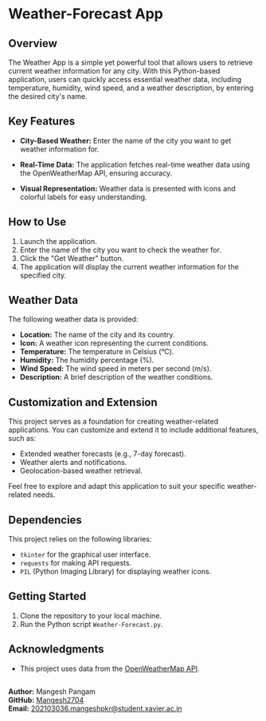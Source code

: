 # Weather-Forecast App

## Overview

The Weather App is a simple yet powerful tool that allows users to retrieve current weather information for any city. With this Python-based application, users can quickly access essential weather data, including temperature, humidity, wind speed, and a weather description, by entering the desired city's name.

## Key Features

- **City-Based Weather:** Enter the name of the city you want to get weather information for.

- **Real-Time Data:** The application fetches real-time weather data using the OpenWeatherMap API, ensuring accuracy.

- **Visual Representation:** Weather data is presented with icons and colorful labels for easy understanding.

## How to Use

1. Launch the application.
2. Enter the name of the city you want to check the weather for.
3. Click the "Get Weather" button.
4. The application will display the current weather information for the specified city.

## Weather Data

The following weather data is provided:

- **Location:** The name of the city and its country.
- **Icon:** A weather icon representing the current conditions.
- **Temperature:** The temperature in Celsius (°C).
- **Humidity:** The humidity percentage (%).
- **Wind Speed:** The wind speed in meters per second (m/s).
- **Description:** A brief description of the weather conditions.

## Customization and Extension

This project serves as a foundation for creating weather-related applications. You can customize and extend it to include additional features, such as:

- Extended weather forecasts (e.g., 7-day forecast).
- Weather alerts and notifications.
- Geolocation-based weather retrieval.

Feel free to explore and adapt this application to suit your specific weather-related needs.

## Dependencies

This project relies on the following libraries:

- `tkinter` for the graphical user interface.
- `requests` for making API requests.
- `PIL` (Python Imaging Library) for displaying weather icons.

## Getting Started

1. Clone the repository to your local machine.
2. Run the Python script `Weather-Forecast.py`.

## Acknowledgments

- This project uses data from the [OpenWeatherMap API](https://openweathermap.org/).

##
**Author:** Mangesh Pangam  
**GitHub:** [Mangesh2704](https://github.com/Mangesh2704)  
**Email:** 202103036.mangeshpkr@student.xavier.ac.in
